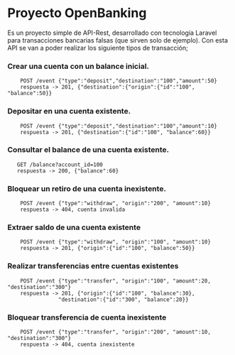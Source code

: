 # Proyecto OpenBanking 
Es un proyecto simple de API-Rest, desarrollado con tecnología Laravel para transacciones bancarias falsas (que sirven solo de ejemplo). Con esta API se van a poder realizar los siguiente tipos de transacción;

### Crear una cuenta con un balance inicial.
```
    POST /event {"type":"deposit","destination":"100","amount":50}  
    respuesta -> 201, {"destination":{"origin":{"id":"100", "balance":50}}
```

### Depositar en una cuenta existente.
```
    POST /event {"type":"deposit","destination":"100","amount":10}
    respuesta -> 201, {"destination":{"id":"100", "balance":60}}
```

### Consultar el balance de una cuenta existente.
```
   GET /balance?account_id=100 
   respuesta -> 200, {"balance":60}
```

### Bloquear un retiro de una cuenta inexistente.
```
    POST /event {"type":"withdraw", "origin":"200", "amount":10}
    respuesta -> 404, cuenta invalida  
```

### Extraer saldo de una cuenta existente
```
    POST /event {"type":"withdraw", "origin":"100", "amount":10}
    respuesta -> 201, {"origin":{"id":"100", "balance":50}}
```

### Realizar transferencias entre cuentas existentes
```
    POST /event {"type":"transfer", "origin":"100", "amount":20, "destination":"300"}
    respuesta -> 201, {"origin":{"id":"100", "balance":30}, 
                "destination":{"id":"300", "balance":20}}
```

### Bloquear transferencia de cuenta inexistente
```
    POST /event {"type":"transfer", "origin":"200", "amount":10, "destination":"300"}
    respuesta -> 404, cuenta inexistente
```